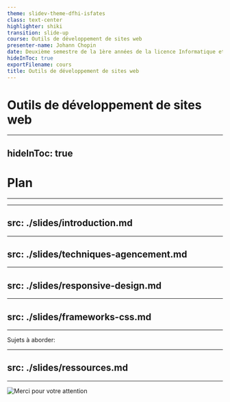 ```yaml
---
theme: slidev-theme-dfhi-isfates
class: text-center
highlighter: shiki
transition: slide-up  
course: Outils de développement de sites web
presenter-name: Johann Chopin
date: Deuxième semestre de la 1ère années de la licence Informatique et ingénierie du web.
hideInToc: true
exportFilename: cours
title: Outils de développement de sites web
---
```


# <mdi-git /> Outils de développement de sites web

---
hideInToc: true
---

# Plan
<Hr />

<Plan columns="2"/>


---
src: ./slides/introduction.md
---

---
src: ./slides/techniques-agencement.md
---


---
src: ./slides/responsive-design.md
---

---
src: ./slides/frameworks-css.md
---


---

Sujets à aborder:

<!--
* Desktop vs mobile -> https://gs.statcounter.com/platform-market-share/desktop-mobile/worldwide/#monthly-201202-202402
* Desktop first vs mobile first
* Notion de theme et de design tokens -> https://atlassian.design/tokens/design-tokens
* css nesting -> https://developer.mozilla.org/en-US/docs/Web/CSS/CSS_nesting/Using_CSS_nesting
* Material design and it's philosophy?
* Small pick into design system?
* css units rappel?
* 
-->

---
src: ./slides/ressources.md
---

---

<div class="flex justify-center h-3/5 mt-15">
  <img src="/images/thank-you.png" alt="Merci pour votre attention"/>
</div>
